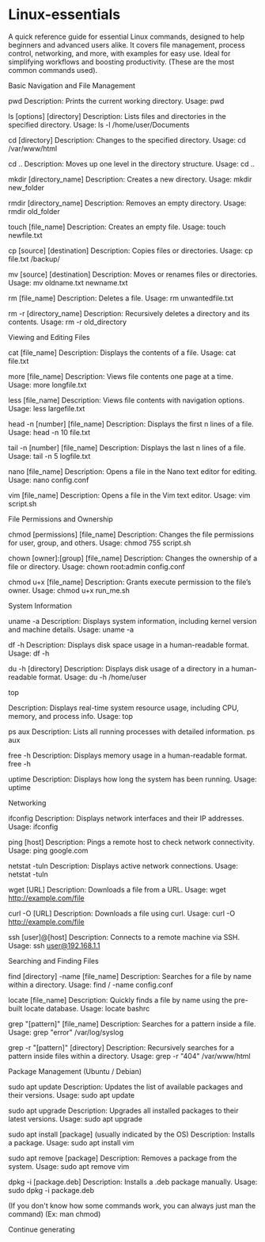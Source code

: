 # Linux-essentials
A quick reference guide for essential Linux commands, designed to help beginners and advanced users alike. It covers file management, process control, networking, and more, with examples for easy use. Ideal for simplifying workflows and boosting productivity. (These are the most common commands used). 


Basic Navigation and File Management

pwd
Description: Prints the current working directory.
Usage:
pwd


ls [options] [directory]
Description: Lists files and directories in the specified directory.
Usage:
ls -l /home/user/Documents


cd [directory]
Description: Changes to the specified directory.
Usage:
cd /var/www/html


cd ..
Description: Moves up one level in the directory structure.
Usage:
cd ..

mkdir [directory_name]
Description: Creates a new directory.
Usage:
mkdir new_folder


rmdir [directory_name]
Description: Removes an empty directory.
Usage:
rmdir old_folder


touch [file_name]
Description: Creates an empty file.
Usage:
touch newfile.txt

cp [source] [destination]
Description: Copies files or directories.
Usage:
cp file.txt /backup/


mv [source] [destination]
Description: Moves or renames files or directories.
Usage:
mv oldname.txt newname.txt


rm [file_name]
Description: Deletes a file.
Usage:
rm unwantedfile.txt


rm -r [directory_name]
Description: Recursively deletes a directory and its contents.
Usage:
rm -r old_directory

Viewing and Editing Files


cat [file_name]
Description: Displays the contents of a file.
Usage:
cat file.txt


more [file_name]
Description: Views file contents one page at a time.
Usage:
more longfile.txt


less [file_name]
Description: Views file contents with navigation options.
Usage:
less largefile.txt


head -n [number] [file_name]
Description: Displays the first n lines of a file.
Usage:
head -n 10 file.txt


tail -n [number] [file_name]
Description: Displays the last n lines of a file.
Usage:
tail -n 5 logfile.txt


nano [file_name]
Description: Opens a file in the Nano text editor for editing.
Usage:
nano config.conf


vim [file_name]
Description: Opens a file in the Vim text editor.
Usage:
vim script.sh


File Permissions and Ownership


chmod [permissions] [file_name]
Description: Changes the file permissions for user, group, and others.
Usage:
chmod 755 script.sh


chown [owner]:[group] [file_name]
Description: Changes the ownership of a file or directory.
Usage:
chown root:admin config.conf


chmod u+x [file_name]
Description: Grants execute permission to the file’s owner.
Usage:
chmod u+x run_me.sh


System Information


uname -a
Description: Displays system information, including kernel version and machine details.
Usage:
uname -a


df -h
Description: Displays disk space usage in a human-readable format.
Usage:
df -h


du -h [directory]
Description: Displays disk usage of a directory in a human-readable format.
Usage:
du -h /home/user


top

Description: Displays real-time system resource usage, including CPU, memory, and process info.
Usage:
top


ps aux
Description: Lists all running processes with detailed information.
ps aux


free -h
Description: Displays memory usage in a human-readable format.
free -h


uptime
Description: Displays how long the system has been running.
Usage:
uptime


Networking

ifconfig
Description: Displays network interfaces and their IP addresses.
Usage:
ifconfig


ping [host]
Description: Pings a remote host to check network connectivity.
Usage:
ping google.com


netstat -tuln
Description: Displays active network connections.
Usage:
netstat -tuln


wget [URL]
Description: Downloads a file from a URL.
Usage:
wget http://example.com/file


curl -O [URL]
Description: Downloads a file using curl.
Usage:
curl -O http://example.com/file


ssh [user]@[host]
Description: Connects to a remote machine via SSH.
Usage:
ssh user@192.168.1.1


Searching and Finding Files


find [directory] -name [file_name]
Description: Searches for a file by name within a directory.
Usage:
find / -name config.conf


locate [file_name]
Description: Quickly finds a file by name using the pre-built locate database.
Usage:
locate bashrc


grep "[pattern]" [file_name]
Description: Searches for a pattern inside a file.
Usage:
grep "error" /var/log/syslog


grep -r "[pattern]" [directory]
Description: Recursively searches for a pattern inside files within a directory.
Usage:
grep -r "404" /var/www/html


Package Management (Ubuntu / Debian)


sudo apt update
Description: Updates the list of available packages and their versions.
Usage:
sudo apt update


sudo apt upgrade
Description: Upgrades all installed packages to their latest versions.
Usage:
sudo apt upgrade

sudo apt install [package] (usually indicated by the OS)
Description: Installs a package.
Usage:
sudo apt install vim


sudo apt remove [package]
Description: Removes a package from the system.
Usage:
sudo apt remove vim


dpkg -i [package.deb]
Description: Installs a .deb package manually.
Usage:
sudo dpkg -i package.deb


(If you don't know how some commands work, you can always just man the command) 
(Ex: man chmod) 




Continue generating
